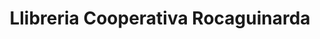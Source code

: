 ---
title: "Llibreria Cooperativa Rocaguinarda"
url: /barcelona/llibreria-cooperativa-rocaguinarda/
shop: libros
---